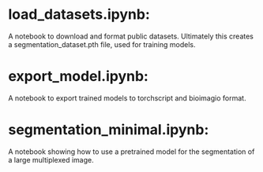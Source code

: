 
# load_datasets.ipynb:

A notebook to download and format public datasets. Ultimately this creates a segmentation_dataset.pth file, used for training models.

# export_model.ipynb:

A notebook to export trained models to torchscript and bioimagio format.

# segmentation_minimal.ipynb:

A notebook showing how to use a pretrained model for the segmentation of a large multiplexed image.
